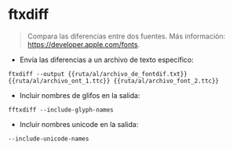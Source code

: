# ftxdiff

> Compara las diferencias entre dos fuentes.
> Más información: <https://developer.apple.com/fonts>.

- Envía las diferencias a un archivo de texto específico:

`ftxdiff --output {{ruta/al/archivo_de_fontdif.txt}} {{ruta/al/archivo_ont_1.ttc}} {{ruta/al/archivo_font_2.ttc}}`

- Incluir nombres de glifos en la salida:

`fftxdiff --include-glyph-names`

- Incluir nombres unicode en la salida:

`--include-unicode-names`
